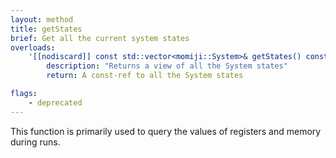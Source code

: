 ```yaml
---
layout: method
title: getStates
brief: Get all the current system states
overloads:
    '[[nodiscard]] const std::vector<momiji::System>& getStates() const':
        description: "Returns a view of all the System states"
        return: A const-ref to all the System states

flags:
    - deprecated
---
```


This function is primarily used to query the values of registers and memory during runs.
